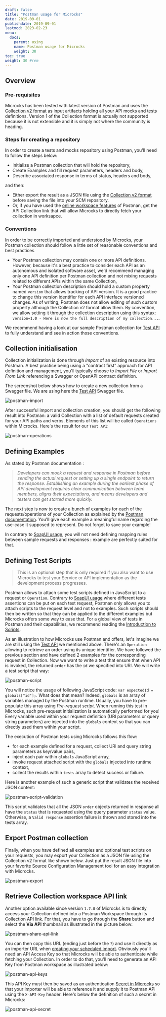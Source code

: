 ```yaml
---
draft: false
title: "Postman usage for Microcks"
date: 2019-09-01
publishdate: 2019-09-01
lastmod: 2023-02-23
menu:
  docs:
    parent: using
    name: Postman usage for Microcks
    weight: 30
toc: true
weight: 30 #rem
---
```


## Overview

### Pre-requisites

Microcks has been tested with latest version of Postman and uses the [Collection v2 format](https://blog.postman.com/postman-essentials-exploring-the-collection-format/) as input artifacts holding all your API mocks and tests definitions. Version 1 of the Collection format is actually not supported because it is not extensible and it is simply not where the community is heading.

### Steps for creating a repository

In order to create a tests and mocks repository using Postman, you'll need to follow the steps below:

* Initialize a Postman collection that will hold the repository,
* Create Examples and fill request parameters, headers and body,
* Describe associated response in terms of status, headers and body,

and then:
* Either export the result as a JSON file using the [Collection v2 format](https://blog.postman.com/postman-essentials-exploring-the-collection-format/) before saving the file into your SCM repository.
* Or, if you have used the [online workspace features](https://www.postman.com/product/workspaces/) of Postman, get the API Collection link that will allow Microcks to directly fetch your collection in worksapce.

### Conventions

In order to be correctly imported and understood by Microcks, your Postman collection should follow a little set of reasonable conventions and best practices.

* Your Postman collection may contain one or more API definitions. However, because it's a best practice to consider each API as an autonomous and isolated software asset, we'd recommend managing only one API definition per Postman collection and not mixing requests related to different APIs within the same Collection,
* Your Postman collection description should hold a custom property named `version` that allows tracking of API version. It is a good practice to change this version identifier for each API interface versioned changes. As of writing, Postman does not allow editing of such custom property although the Collection v2 format allow them. By convention, we allow setting it through the collection description using this syntax: `version=1.0 - Here is now the full description of my collection...`.

We recommend having a look at our sample Postman collection for [Test API](https://raw.githubusercontent.com/microcks/microcks/master/samples/PetstoreAPI-collection.json) to fully understand and see in action those conventions.

## Collection initialisation

Collection initialization is done through *Import* of an existing resource into Postman. A best practice being using a "contract first" approach for API definition and management, you'll typically choose to *Import File* or *Import From Link* referencing a Swagger or OpenAPI contract definition.

The screenshot below shows how to create a new collection from a Swagger file. We are using here the [Test API](https://raw.githubusercontent.com/lbroudoux/apicurio-test/master/apis/test-api.json) Swagger file.

![postman-import](/images/postman-import.png)

After successful import and collection creation, you should get the following result into Postman: a valid Collection with a list of default requests created for your API paths and verbs. Elements of this list will be called `Operations` within Microcks. Here's the result for our `Test API`:

![postman-operations](/images/postman-operations.png)


## Defining Examples

As stated by Postman documentation :

> *Developers can mock a request and response in Postman before sending the actual request or setting up a single endpoint to return the response. Establishing an example during the earliest phase of API development requires clear communication between team members, aligns their expectations, and means developers and testers can get started more quickly.*

The next step is now to create a bunch of examples for each of the requests/operations of your Collection as explained by the [Postman documentation](https://www.getpostman.com/docs/postman/collections/examples). You'll give each example a meaningful name regarding the use-case it supposed to represent. Do not forget to save your example!

In contrary to [SoapUI usage](../soapui/#defining-dispatch-rules), you will not need defining mapping rules between sample requests and responses : example are perfectly suited for that.

## Defining Test Scripts

> This is an optional step that is only required if you also want to use Microcks to test your Service or API implementation as the development process progresses.

Postman allows to attach some test scripts defined in JavaScript to a request or `Operation`. Contrary to [SoapUI usage](../soapui/#defining-tests) where different tests assertions can be put on each test request, Postman only allows you to attach scripts to the request level and not to examples. Such scripts should then be written so that they can be applied to the different examples but Microcks offers some way to ease that. For a global view of tests in Postman and their capabilities, we recommend reading the [Introduction to Scripts](https://www.getpostman.com/docs/postman/scripts/intro_to_scripts).
			
As an illustration to how Microcks use Postman and offers, let's imagine we are still using the [Test API](https://raw.githubusercontent.com/lbroudoux/apicurio-test/master/apis/test-api.json) we mentioned above. There's an `Operation` allowing to retrieve an order using its unique identifier. We have followed the previous section and have defined 2 examples for the corresponding request in Collection. Now we want to write a test that ensure that when API is invoked, the returned `order` has the `id` we specified into URI. We will write a test script that way:

![postman-script](/images/postman-script.png)

You will notice the usage of following JavaScript code: `var expectedId = globals["id"];`. What does that mean? Indeed, `globals` is an array of variables managed by the Postman runtime. Usually, you have to pre-populate this array using *Pre-request script*. When running this test in Microcks, such pre-request initialization is automatically performed for you! Every variable used within your request definition (URI parameters or query string parameters) are injected into the `globals` context so that you can directly used them within your script.

The execution of Postman tests using Microcks follows this flow:

* for each example defined for a request, collect URI and query string parameters as key/value pairs,
* inject each pair within `globals` JavaScript array,
* invoke request attached script with the `globals` injected into runtime context,
* collect the results within `tests` array to detect success or failure.

Here is another example of such a generic script that validates the received JSON content:

![postman-script-validation](/images/postman-script-validation.png)

This script validates that all the JSON `order` objects returned in response all have the `status` that is requested using the query parameter `status` value. Otherwise, a `Valid response` assertion failure is thrown and stored into the tests array.

## Export Postman collection

Finally, when you have defined all examples and optional test scripts on your requests, you may export your Collection as a JSON file using the Collection v2 format like shown below. Just put the result JSON file into your favorite Source Configuration Management tool for an easy integration with Microcks.

![postman-export](/images/postman-export.png)

## Retrieve Collection workspace API link

Another option available since version `1.7.0` of Microcks is to directly access your Collection defined into a Postman Workspace through its Collection API link. For that, you have to go through the **Share** button and select the **Via API** thumbnail as illustrated in the picture below:

![postman-share-api-link](/images/postman-share-api-link.png)

You can then copy this URL (ending just before the `?`) and use it directly as an importer URL when [creating your scheduled import](http://localhost:1313/documentation/using/importers/#scheduled-import). Obviously you'll need an API Access Key so that Microcks will be able to authenticate while fetching your Collection. In order to do that, you'll need to generate an API Key from Postman workspace as illustrated below:

![postman-api-keys](/images/postman-api-keys.png)

This API Key must then be saved as an authentication [Secret in Microcks](/documentation/administrating/secrets/) so that your importer will be able to reference it and supply it to Postman API using the `X-API-Key` header. Here's below the definition of such a secret in Microcks:

![postman-api-secret](/images/postman-api-secret.png)

